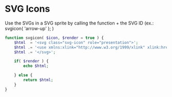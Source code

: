 # SVG Icons
Use the SVGs in a SVG sprite by calling the function + the SVG ID (ex.: svgicon( 'arrow-up' ); )
```php
function svgicon( $icon, $render = true ) {
	$html  = '<svg class="svg-icon" role="presentation">';
	$html .= '<use xmlns:xlink="http://www.w3.org/1999/xlink" xlink:href="/assets/svg/icons.svg#' . $icon . '"></use>';
	$html .= '</svg>';

	if( $render ) {
		echo $html;

	} else {
		return $html;
	}
}
```
